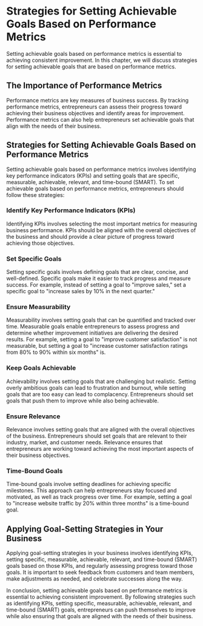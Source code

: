 Strategies for Setting Achievable Goals Based on Performance Metrics
==========================================================================================================

Setting achievable goals based on performance metrics is essential to achieving consistent improvement. In this chapter, we will discuss strategies for setting achievable goals that are based on performance metrics.

The Importance of Performance Metrics
-------------------------------------

Performance metrics are key measures of business success. By tracking performance metrics, entrepreneurs can assess their progress toward achieving their business objectives and identify areas for improvement. Performance metrics can also help entrepreneurs set achievable goals that align with the needs of their business.

Strategies for Setting Achievable Goals Based on Performance Metrics
--------------------------------------------------------------------

Setting achievable goals based on performance metrics involves identifying key performance indicators (KPIs) and setting goals that are specific, measurable, achievable, relevant, and time-bound (SMART). To set achievable goals based on performance metrics, entrepreneurs should follow these strategies:

### Identify Key Performance Indicators (KPIs)

Identifying KPIs involves selecting the most important metrics for measuring business performance. KPIs should be aligned with the overall objectives of the business and should provide a clear picture of progress toward achieving those objectives.

### Set Specific Goals

Setting specific goals involves defining goals that are clear, concise, and well-defined. Specific goals make it easier to track progress and measure success. For example, instead of setting a goal to "improve sales," set a specific goal to "increase sales by 10% in the next quarter."

### Ensure Measurability

Measurability involves setting goals that can be quantified and tracked over time. Measurable goals enable entrepreneurs to assess progress and determine whether improvement initiatives are delivering the desired results. For example, setting a goal to "improve customer satisfaction" is not measurable, but setting a goal to "increase customer satisfaction ratings from 80% to 90% within six months" is.

### Keep Goals Achievable

Achievability involves setting goals that are challenging but realistic. Setting overly ambitious goals can lead to frustration and burnout, while setting goals that are too easy can lead to complacency. Entrepreneurs should set goals that push them to improve while also being achievable.

### Ensure Relevance

Relevance involves setting goals that are aligned with the overall objectives of the business. Entrepreneurs should set goals that are relevant to their industry, market, and customer needs. Relevance ensures that entrepreneurs are working toward achieving the most important aspects of their business objectives.

### Time-Bound Goals

Time-bound goals involve setting deadlines for achieving specific milestones. This approach can help entrepreneurs stay focused and motivated, as well as track progress over time. For example, setting a goal to "increase website traffic by 20% within three months" is a time-bound goal.

Applying Goal-Setting Strategies in Your Business
-------------------------------------------------

Applying goal-setting strategies in your business involves identifying KPIs, setting specific, measurable, achievable, relevant, and time-bound (SMART) goals based on those KPIs, and regularly assessing progress toward those goals. It is important to seek feedback from customers and team members, make adjustments as needed, and celebrate successes along the way.

In conclusion, setting achievable goals based on performance metrics is essential to achieving consistent improvement. By following strategies such as identifying KPIs, setting specific, measurable, achievable, relevant, and time-bound (SMART) goals, entrepreneurs can push themselves to improve while also ensuring that goals are aligned with the needs of their business.

